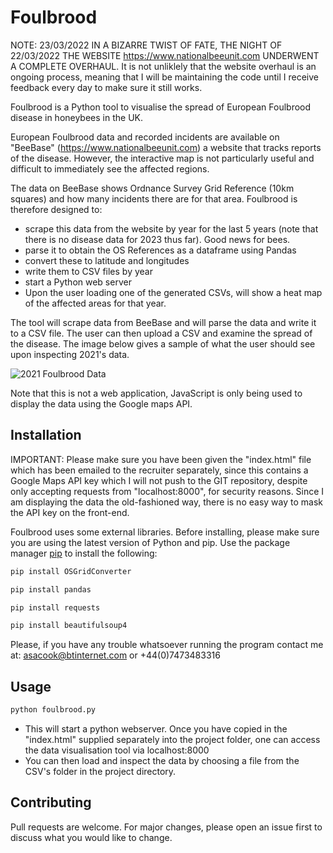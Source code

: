 # Foulbrood

NOTE: 23/03/2022
IN A BIZARRE TWIST OF FATE, THE NIGHT OF 22/03/2022 THE WEBSITE https://www.nationalbeeunit.com UNDERWENT A COMPLETE OVERHAUL. It is not unliklely that the website overhaul is an ongoing process, meaning that I will be maintaining the code until I receive feedback every day to make sure it still works.

Foulbrood is a Python tool to visualise the spread of European Foulbrood disease in honeybees in the UK.

European Foulbrood data and recorded incidents are available on "BeeBase" (https://www.nationalbeeunit.com) a website that tracks reports of the disease. However, the interactive map is
not particularly useful and difficult to immediately see the affected regions. 

The data on BeeBase shows Ordnance Survey Grid Reference (10km squares) and how many incidents there are for that area.
Foulbrood is therefore designed to:
- scrape this data from the website by year for the last 5 years (note that there is no disease data for 2023 thus far). Good news for bees.
- parse it to obtain the OS References as a dataframe using Pandas
- convert these to latitude and longitudes
- write them to CSV files by year
- start a Python web server
- Upon the user loading one of the generated CSVs, will show a heat map of the affected areas for that year.

The tool will scrape data from BeeBase and will parse the data and write it to a CSV file. The user can then upload a CSV and examine the spread of the disease. The image below gives a sample of what the user should see upon inspecting 2021's data.

![2021 Foulbrood Data](https://imgur.com/94KP36A)

Note that this is not a web application, JavaScript is only being used to display the data using the Google maps API.
 

## Installation

IMPORTANT: Please make sure you have been given the "index.html" file which has been emailed to the recruiter separately, since this contains a Google Maps
API key which I will not push to the GIT repository, despite only accepting requests from "localhost:8000", for security reasons.
Since I am displaying the data the old-fashioned way, there is no easy way to mask the API key on the front-end.


Foulbrood uses some external libraries. Before installing, please make sure you are using the latest version of Python and pip.
Use the package manager [pip](https://pip.pypa.io/en/stable/) to install the following:

```bash
pip install OSGridConverter

pip install pandas

pip install requests

pip install beautifulsoup4
```



Please, if you have any trouble whatsoever running the program contact me at:
asacook@btinternet.com
or +44(0)7473483316




## Usage

```python
python foulbrood.py
```

- This will start a python webserver. Once you have copied in the "index.html" supplied separately into the project folder, one can access the data visualisation tool via  localhost:8000
- You can then load and inspect the data by choosing a file from the CSV's folder in the project directory.

## Contributing

Pull requests are welcome. For major changes, please open an issue first
to discuss what you would like to change.
